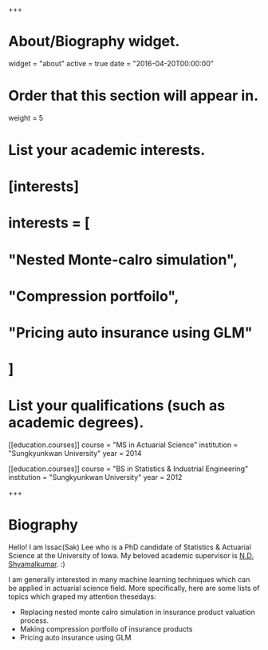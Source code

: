 +++
# About/Biography widget.
widget = "about"
active = true
date = "2016-04-20T00:00:00"

# Order that this section will appear in.
weight = 5

# List your academic interests.
# [interests]
#   interests = [
#     "Nested Monte-calro simulation",
#     "Compression portfoilo",
#     "Pricing auto insurance using GLM"
#   ]

# List your qualifications (such as academic degrees).

[[education.courses]]
  course = "MS in Actuarial Science"
  institution = "Sungkyunkwan University"
  year = 2014

[[education.courses]]
  course = "BS in Statistics & Industrial Engineering"
  institution = "Sungkyunkwan University"
  year = 2012
 
+++

# Biography

Hello! I am Issac(Sak) Lee who is a PhD candidate of Statistics & Actuarial Science at the University of Iowa. My beloved academic supervisor is [N.D. Shyamalkumar](http://homepage.divms.uiowa.edu/~nshyamal/). :)

I am generally interested in many machine learning techniques which can be applied in actuarial science field. More specifically, here are some lists of topics which graped my attention thesedays:

- Replacing nested monte calro simulation in insurance product valuation process.
- Making compression portfoilo of insurance products
- Pricing auto insurance using GLM